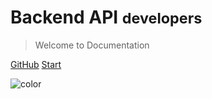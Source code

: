 <!-- background image -->
[//]: # (<img src="_media/gopher-security.png" title="logo" width="250">)

# Backend API <small>developers</small>

> Welcome to Documentation

[GitHub](https://github.com/MatheusHenrique129/application-in-go)
[Start](README)

![color](#f0f0f0)
